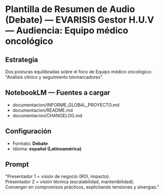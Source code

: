 # Plantilla de Resumen de Audio (Debate) — EVARISIS Gestor H.U.V — Audiencia: Equipo médico oncológico

## Estrategia
Dos posturas equilibradas sobre el foco de Equipo médico oncológico: "Análisis clínico y seguimiento biomarcadores".

## NotebookLM — Fuentes a cargar
- documentacion/INFORME_GLOBAL_PROYECTO.md
- documentacion/README.md
- documentacion/CHANGELOG.md

## Configuración
- Formato: **Debate**
- Idioma: **español (Latinoamérica)**

## Prompt
"Presentador 1 = visión de negocio (ROI, impacto).  
Presentador 2 = visión técnica (escalabilidad, mantenibilidad).  
Converger en compromisos prácticos, explicitando tensiones y sinergias."
